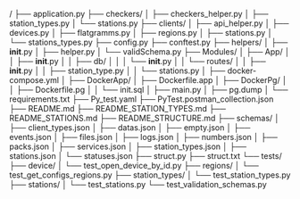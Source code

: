 /
├── application.py
├── checkers/
│   ├── checkers_helper.py
│   ├── station_types.py
│   └── stations.py
├── clients/
│   ├── api_helper.py
│   ├── devices.py
│   ├── flatgramms.py
│   ├── regions.py
│   ├── stations.py
│   └── stations_types.py
├── config.py
├── conftest.py
├── helpers/
│   ├── __init__.py
│   ├── helper.py
│   └── validSchema.py
├── Modules/
│   ├── App/
│   │   ├── __init__.py
│   │   ├── db/
│   │   │   └── __init__.py
│   │   └── routes/
│   │       ├── __init__.py
│   │       ├── station_type.py
│   │       └── stations.py
│   ├── docker-compose.yml
│   ├── DockerApp/
│   ├── Dockerfile.app
│   ├── DockerPg/
│   │   ├── Dockerfile.pg
│   │   └── init.sql
│   ├── main.py
│   ├── pg.dump
│   └── requirements.txt
├── Py_test.yaml
├── PyTest.postman_collection.json
├── README.md
├── README_STATION_TYPES.md
├── README_STATIONS.md
├── README_STRUCTURE.md
├── schemas/
│   ├── client_types.json
│   ├── datas.json
│   ├── empty.json
│   ├── events.json
│   ├── files.json
│   ├── logs.json
│   ├── numbers.json
│   ├── packs.json
│   ├── services.json
│   ├── station_types.json
│   ├── stations.json
│   └── statuses.json
├── struct.py
├── struct.txt
└── tests/
    ├── device/
    │   └── test_open_device_by_id.py
    ├── regions/
    │   └── test_get_configs_regions.py
    ├── station_types/
    │   └── test_station_types.py
    ├── stations/
    │   └── test_stations.py
    └── test_validation_schemas.py
